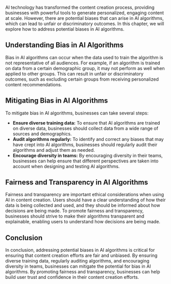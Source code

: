 
AI technology has transformed the content creation process, providing businesses with powerful tools to generate personalized, engaging content at scale. However, there are potential biases that can arise in AI algorithms, which can lead to unfair or discriminatory outcomes. In this chapter, we will explore how to address potential biases in AI algorithms.

Understanding Bias in AI Algorithms
-----------------------------------

Bias in AI algorithms can occur when the data used to train the algorithm is not representative of all audiences. For example, if an algorithm is trained on data from a certain demographic group, it may not perform as well when applied to other groups. This can result in unfair or discriminatory outcomes, such as excluding certain groups from receiving personalized content recommendations.

Mitigating Bias in AI Algorithms
--------------------------------

To mitigate bias in AI algorithms, businesses can take several steps:

* **Ensure diverse training data:** To ensure that AI algorithms are trained on diverse data, businesses should collect data from a wide range of sources and demographics.
* **Audit algorithms regularly:** To identify and correct any biases that may have crept into AI algorithms, businesses should regularly audit their algorithms and adjust them as needed.
* **Encourage diversity in teams:** By encouraging diversity in their teams, businesses can help ensure that different perspectives are taken into account when designing and testing AI algorithms.

Fairness and Transparency in AI Algorithms
------------------------------------------

Fairness and transparency are important ethical considerations when using AI in content creation. Users should have a clear understanding of how their data is being collected and used, and they should be informed about how decisions are being made. To promote fairness and transparency, businesses should strive to make their algorithms transparent and explainable, enabling users to understand how decisions are being made.

Conclusion
----------

In conclusion, addressing potential biases in AI algorithms is critical for ensuring that content creation efforts are fair and unbiased. By ensuring diverse training data, regularly auditing algorithms, and encouraging diversity in teams, businesses can mitigate the potential for bias in AI algorithms. By promoting fairness and transparency, businesses can help build user trust and confidence in their content creation efforts.
